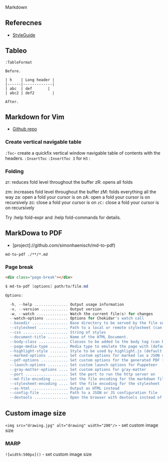 Markdown

## Referecnes

- [StyleGuide](https://cirosantilli.com/markdown-style-guide/#option-header-atx)

## Tableo


`:TableFormat`

```
Before.

| h    | Long header |
|------|-------------|
| abc  | def       |
| abc2 | def2        |

After.
```


## Markdown for Vim

- [Github repo](https://github.com/preservim/vim-markdown)

### Create vertical navigable table

`:Toc`- create a quickfix vertical window navigable table of contents with the headers.
`:InsertToc`
`:InsertToc 3` for `H3`
:

### Folding

zr: reduces fold level throughout the buffer
zR: opens all folds

zm: increases fold level throughout the buffer
zM: folds everything all the way
za: open a fold your cursor is on
zA: open a fold your cursor is on recursively
zc: close a fold your cursor is on
`zC:` close a fold your cursor is on recursively

Try :help fold-expr and :help fold-commands for details.

## MarkDowa to PDF

- [project]://github.com/simonhaenisch/md-to-pdf)

`md-to-pdf ./**/*.md`

### Page break


```html
<div class="page-break"></div>
```

```PowerShell
$ md-to-pdf [options] path/to/file.md

Options:

  -h, --help ............... Output usage information
  -v, --version ............ Output version
  -w, --watch .............. Watch the current file(s) for changes
  --watch-options .......... Options for Chokidar's watch call
  --basedir ................ Base directory to be served by the file server
  --stylesheet ............. Path to a local or remote stylesheet (can be passed multiple times)
  --css .................... String of styles
  --document-title ......... Name of the HTML Document.
  --body-class ............. Classes to be added to the body tag (can be passed multiple times)
  --page-media-type ........ Media type to emulate the page with (default: screen)
  --highlight-style ........ Style to be used by highlight.js (default: github)
  --marked-options ......... Set custom options for marked (as a JSON string)
  --pdf-options ............ Set custom options for the generated PDF (as a JSON string)
  --launch-options ......... Set custom launch options for Puppeteer
  --gray-matter-options .... Set custom options for gray-matter
  --port ................... Set the port to run the http server on
  --md-file-encoding ....... Set the file encoding for the markdown file
  --stylesheet-encoding .... Set the file encoding for the stylesheet
  --as-html ................ Output as HTML instead
  --config-file ............ Path to a JSON or JS configuration file
  --devtools ............... Open the browser with devtools instead of creating PDF
```
## Custom image size

`<img src="drawing.jpg" alt="drawing" width="200"/>` - set custom image size

### MARP

`![width:500px]()` - set custom image size
